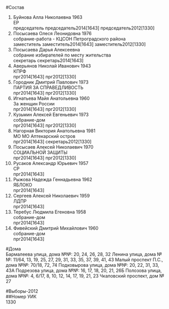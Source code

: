 #Состав  
1. Буйнова Алла Николаевна 1963  
    ЕР  
    председатель председатель2014[1643] председатель2012[1330]  
2. Посысаева Олеся Леонидовна 1976  
    собрание-работа - КЦСОН Петроградского района  
    заместитель заместитель2014[1643] заместитель2012[1330]  
3. Посысаева Дарья Алексеевна  
    собрание избирателей по месту жительства  
    секретарь секретарь2014[1643]  
4. Аверьянов Николай Иванович 1943  
    КПРФ  
    прг2014[1643] прг2012[1330]  
5. Городник Дмитрий Павлович 1973  
    ПАРТИЯ ЗА СПРАВЕДЛИВОСТЬ  
    прг2014[1643] прг2012[1330]  
6. Игнатьева Майя Анатольевна 1960  
    За женщин России  
    прг2014[1643] прг2012[1330]  
7. Кузьмин Алексей Евгеньевич 1973  
    собрание-дом  
    прг2014[1643] прг2012[1330]  
8. Нагорная Виктория Анатольевна 1981  
    МО МО Аптекарский остров  
    прг2014[1643] секретарь2012[1330]  
9. Посысаев Алексей Николаевич 1970  
    СОЦИАЛЬНОЙ ЗАЩИТЫ  
    прг2014[1643] прг2012[1330]  
10. Русаков Александр Юрьевич 1957  
    СР  
    прг2014[1643]  
11. Рыжова Надежда Геннадьевна 1962  
    ЯБЛОКО  
    прг2014[1643]  
12. Сергеев Алексей Николаевич 1959  
    ЛДПР  
    прг2014[1643]  
13. Теребус Людмила Егеновна 1958  
    собрание-дом  
    прг2014[1643]  
14. Фивейский Дмитрий Михайлович 1960  
    собрание-дом  
    прг2014[1643]  
  
#Дома  
Бармалеева улица, дома №№: 20, 24, 26, 28, 32 Ленина улица, дома №№: 11/64, 13, 19, 25, 27, 29, 31, 33, 35, 37, 39, 41, 43 Малый проспект П.С., дома №№: 70/18, 72, 74 Подковырова улица, дома №№: 20, 22, 31, 33, 43А Подрезова улица, дома №№: 16, 17, 18, 20, 21, 26Б Полозова улица, дома №№: 4, 6/17, 8, 10, 12, 14, 17, 19, 21, 23  Чкаловский проспект, дом № 27  
  
#Выборы-2012  
##Номер УИК  
1330  
